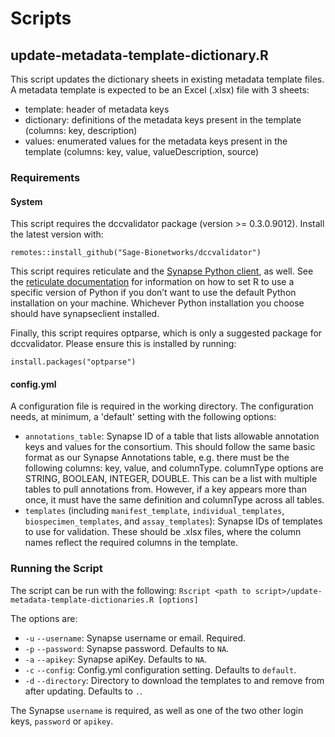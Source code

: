 # Scripts

## update-metadata-template-dictionary.R

This script updates the dictionary sheets in existing metadata template files. A metadata template is expected to be an Excel (.xlsx) file with 3 sheets:
- template: header of metadata keys
- dictionary: definitions of the metadata keys present in the template (columns: key, description)
- values: enumerated values for the metadata keys present in the template (columns: key, value, valueDescription, source)

### Requirements

#### System

This script requires the dccvalidator package (version >= 0.3.0.9012). Install the latest version with:
```
remotes::install_github("Sage-Bionetworks/dccvalidator")
```

This script requires reticulate and the [Synapse Python
client](https://pypi.org/project/synapseclient/), as well. See the [reticulate
documentation](https://rstudio.github.io/reticulate/#python-version) for
information on how to set R to use a specific version of Python if you
don’t want to use the default Python installation on your machine.
Whichever Python installation you choose should have synapseclient
installed.

Finally, this script requires optparse, which is only a suggested package for dccvalidator. Please ensure this is installed by running:
```
install.packages("optparse")
```

#### config.yml
A configuration file is required in the working directory. The configuration needs, at minimum, a 'default' setting with the following options:
- `annotations_table`: Synapse ID of a table that lists allowable annotation keys and values for the consortium. This should follow the same basic format as our Synapse Annotations table, e.g. there must be the following columns: key, value, and columnType. columnType options are STRING, BOOLEAN, INTEGER, DOUBLE. This can be a list with multiple tables to pull annotations from. However, if a key appears more than once, it must have the same definition and columnType across all tables.
- `templates` (including `manifest_template`, `individual_templates`, `biospecimen_templates`, and `assay_templates`): Synapse IDs of templates to use for validation. These should be .xlsx files, where the column names reflect the required columns in the template.

### Running the Script

The script can be run with the following:
`Rscript <path to script>/update-metadata-template-dictionaries.R [options]`

The options are:
- `-u` `--username`: Synapse username or email. Required.
- `-p` `--password`: Synapse password. Defaults to `NA`.
- `-a` `--apikey`: Synapse apiKey. Defaults to `NA`.
- `-c` `--config`: Config.yml configuration setting. Defaults to `default`.
- `-d` `--directory`: Directory to download the templates to and remove from after updating.
Defaults to `.`.

The Synapse `username` is required, as well as one of the two other login keys, `password` or `apikey`.
